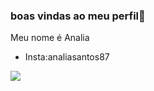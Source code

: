 ### boas vindas ao meu perfil💞

Meu nome é Analia

- Insta:analiasantos87

![](https://media1.tenor.com/m/AxWycUyxz34AAAAC/bubu-dudu-kiss.gif
)
